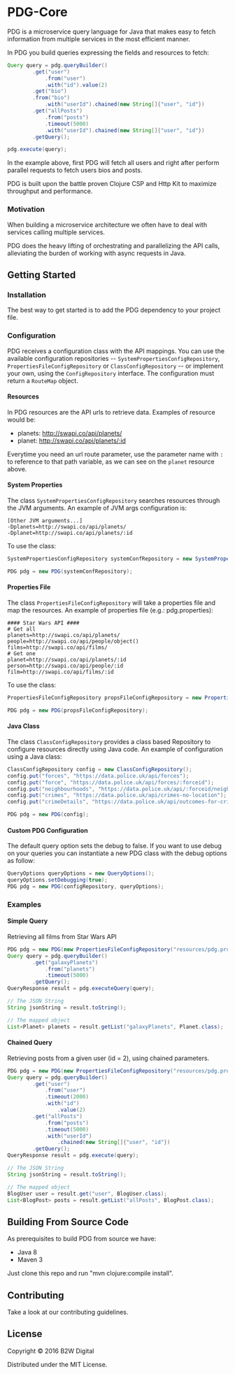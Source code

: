 # PDG-Core

PDG is a microservice query language for Java that makes easy to fetch information from multiple services in the most efficient manner.

In PDG you build queries expressing the fields and resources to fetch:

```java
Query query = pdg.queryBuilder()
        .get("user")
            .from("user")
            .with("id").value(2)
        .get("bio")
        .from("bio")
            .with("userId").chained(new String[]{"user", "id"})
        .get("allPosts")
            .from("posts")
            .timeout(5000)
            .with("userId").chained(new String[]{"user", "id"})
        .getQuery();

pdg.execute(query);
```

In the example above, first PDG will fetch all users and right after perform parallel requests to fetch users bios and posts.  

PDG is built upon the battle proven Clojure CSP and Http Kit to maximize throughput and performance.

### Motivation

When building a microservice architecture we often have to deal with services calling multiple services.

PDG does the heavy lifting of orchestrating and parallelizing the API calls, alleviating the burden of working with async requests in Java.

## Getting Started

### Installation
The best way to get started is to add the PDG dependency to your project file.

### Configuration
PDG receives a configuration class with the API mappings. You can use the available configuration repositories -- `SystemPropertiesConfigRepository`, `PropertiesFileConfigRepository` or `ClassConfigRepository` -- or implement your own, using the `ConfigRepository` interface.
The configuration must return a `RouteMap` object.

#### Resources

In PDG resources are the API urls to retrieve data. Examples of resource would be:

+ planets: http://swapi.co/api/planets/
+ planet: http://swapi.co/api/planets/:id

Everytime you need an url route parameter, use the parameter name with `:` to reference to that path variable, as we can see on the `planet` resource above.

#### System Properties

The class `SystemPropertiesConfigRepository` searches resources through the JVM arguments.
An example of JVM args configuration is:

```
[Other JVM arguments...]
-Dplanets=http://swapi.co/api/planets/
-Dplanet=http://swapi.co/api/planets/:id
```

To use the class:

```java
SystemPropertiesConfigRepository systemConfRepository = new SystemPropertiesConfigRepository();

PDG pdg = new PDG(systemConfRepository);
```

#### Properties File

The class `PropertiesFileConfigRepository` will take a properties file and map the resources.
An example of properties file (e.g.: pdg.properties):

```properties
#### Star Wars API ####
# Get all
planets=http://swapi.co/api/planets/
people=http://swapi.co/api/people/object()
films=http://swapi.co/api/films/
# Get one
planet=http://swapi.co/api/planets/:id
person=http://swapi.co/api/people/:id
film=http://swapi.co/api/films/:id
```

To use the class:

```java
PropertiesFileConfigRepository propsFileConfigRepository = new PropertiesFileConfigRepository("resources/pdg.properties");

PDG pdg = new PDG(propsFileConfigRepository);
```

#### Java Class

The class `ClassConfigRepository` provides a class based Repository to configure resources directly using Java code.
An example of configuration using a Java class:

```java
ClassConfigRepository config = new ClassConfigRepository();
config.put("forces", "https://data.police.uk/api/forces");
config.put("force", "https://data.police.uk/api/forces/:forceid");
config.put("neighbourhoods", "https://data.police.uk/api/:forceid/neighbourhoods");
config.put("crimes", "https://data.police.uk/api/crimes-no-location");
config.put("crimeDetails", "https://data.police.uk/api/outcomes-for-crime/:persistent_id");

PDG pdg = new PDG(config);
```

#### Custom PDG Configuration

The default query option sets the debug to false. If you want to use debug on your queries you can instantiate a new PDG class with the debug options as follow:

```java
QueryOptions queryOptions = new QueryOptions();
queryOptions.setDebugging(true);
PDG pdg = new PDG(configRepository, queryOptions);
```
### Examples

#### Simple Query

Retrieving all films from Star Wars API

```java
PDG pdg = new PDG(new PropertiesFileConfigRepository("resources/pdg.properties"));
Query query = pdg.queryBuilder()
		.get("galaxyPlanets")
			.from("planets")
			.timeout(5000)
		.getQuery();
QueryResponse result = pdg.executeQuery(query);

// The JSON String
String jsonString = result.toString();

// The mapped object
List<Planet> planets = result.getList("galaxyPlanets", Planet.class);

```

#### Chained Query

Retrieving posts from a given user (id = 2), using chained parameters.

```java
PDG pdg = new PDG(new PropertiesFileConfigRepository("resources/pdg.properties"));
Query query = pdg.queryBuilder()
		.get("user")
			.from("user")
			.timeout(2000)
			.with("id")
				.value(2)
		.get("allPosts")
			.from("posts")
			.timeout(5000)
			.with("userId")
				.chained(new String[]{"user", "id"})
		.getQuery();
QueryResponse result = pdg.execute(query);

// The JSON String
String jsonString = result.toString();

// The mapped object
BlogUser user = result.get("user", BlogUser.class);
List<BlogPost> posts = result.getList("allPosts", BlogPost.class);
```
## Building From Source Code

As prerequisites to build PDG from source we have:

+ Java 8
+ Maven 3

Just clone this repo and run "mvn clojure:compile install".

## Contributing

Take a look at our contributing guidelines.

## License

Copyright © 2016 B2W Digital

Distributed under the MIT License.
